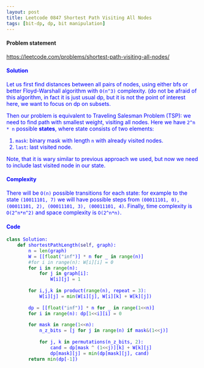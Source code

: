 ```yaml
---
layout: post
title: Leetcode 0847 Shortest Path Visiting All Nodes
tags: [bit-dp, dp, bit manipulation]
---
```


#### Problem statement

<a href="https://leetcode.com/problems/shortest-path-visiting-all-nodes/"> <font color = blue>https://leetcode.com/problems/shortest-path-visiting-all-nodes/

#### Solution
Let us first find distances between all pairs of nodes, using either bfs or better Floyd-Warshall algorithm with `O(n^3)` complexity. (do not be afraid of this algorithm, in fact it is just usual dp, but it is not the point of interest here, we want to focus on dp on subsets.

Then our problem is equivalent to Traveling Salesman Problem (TSP): we need to find path with smallest weight, visiting all nodes. Here we have `2^n * n` possible **states**, where state consists of two elements:
1. `mask`: binary mask with length `n` with already visited nodes.
2. `last`: last visited node.

Note, that it is wary similar to previous approach we used, but now we need to include last visited node in our state.

#### Complexity
There will be `O(n)` possible transitions for each state: for example to the state `(10011101, 7)` we will have possible steps from `(00011101, 0), (00011101, 2), (00011101, 3), (00011101, 4)`. Finally, time complexity is `O(2^n*n^2)` and space complexity is `O(2^n*n)`.

#### Code
```python
class Solution:
    def shortestPathLength(self, graph):
        n = len(graph)
        W = [[float("inf")] * n for _ in range(n)]
        #for i in range(n): W[i][i] = 0
        for i in range(n):
            for j in graph[i]:
                W[i][j] = 1
        
        for i,j,k in product(range(n), repeat = 3):
            W[i][j] = min(W[i][j], W[i][k] + W[k][j])
                    
        dp = [[float("inf")] * n for _ in range(1<<n)]
        for i in range(n): dp[1<<i][i] = 0
            
        for mask in range(1<<n):
            n_z_bits = [j for j in range(n) if mask&(1<<j)]
            
            for j, k in permutations(n_z_bits, 2):
                cand = dp[mask ^ (1<<j)][k] + W[k][j]
                dp[mask][j] = min(dp[mask][j], cand)
        return min(dp[-1])
```
